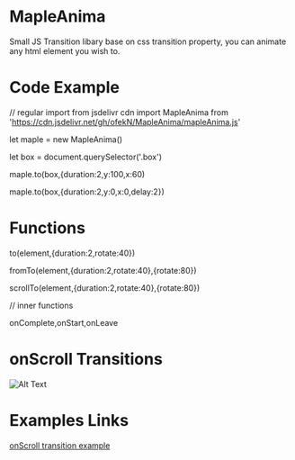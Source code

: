 # MapleAnima
Small JS Transition libary base on css transition property, you can animate any html element you wish to.









# Code Example

// regular import from jsdelivr cdn
import MapleAnima from 'https://cdn.jsdelivr.net/gh/ofekN/MapleAnima/mapleAnima.js'


let maple = new MapleAnima()

let box = document.querySelector('.box')

maple.to(box,{duration:2,y:100,x:60)

maple.to(box,{duration:2,y:0,x:0,delay:2})


# Functions

to(element,{duration:2,rotate:40})<br>


fromTo(element,{duration:2,rotate:40},{rotate:80})<br>


scrollTo(element,{duration:2,rotate:40},{rotate:80})<br>

// inner functions

onComplete,onStart,onLeave


<h1>onScroll Transitions</h1>


![Alt Text](https://media.giphy.com/media/iYjeH7Z3OyY5EKBqBV/giphy.gif)


# Examples Links

<a href="https://codepen.io/OfekNakar/pen/Vwrorxy?editors=1011" target="_blank" >onScroll transition example</a>




